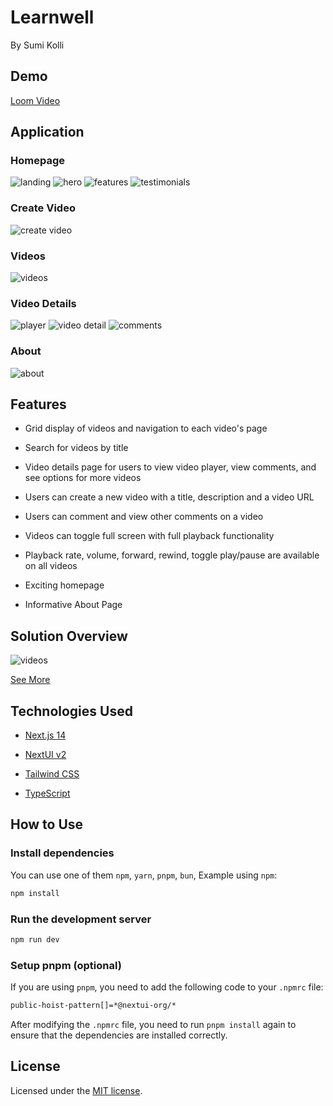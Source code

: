 # Learnwell

By Sumi Kolli

## Demo
[Loom Video](https://www.loom.com/share/341eee0d6df3478da9e11398b38669a3?sid=cff2f67b-f577-42bf-88f3-eb947fba0ee3)

## Application

### Homepage

![landing](https://github.com/sgkolli535/scopelabs_learnwell/blob/main/learnwell/landing.png?raw=true)
![hero](https://github.com/sgkolli535/scopelabs_learnwell/blob/main/learnwell/hero.png?raw=true)
![features](https://github.com/sgkolli535/scopelabs_learnwell/blob/main/learnwell/features.png?raw=true)
![testimonials](https://github.com/sgkolli535/scopelabs_learnwell/blob/main/learnwell/testimonials.png?raw=true)

### Create Video

![create video](https://github.com/sgkolli535/scopelabs_learnwell/blob/main/learnwell/createvideo.png?raw=true)

### Videos

![videos](https://github.com/sgkolli535/scopelabs_learnwell/blob/main/learnwell/videos.png?raw=true)

### Video Details

![player](https://github.com/sgkolli535/scopelabs_learnwell/blob/main/learnwell/player.png?raw=true)
![video detail](https://github.com/sgkolli535/scopelabs_learnwell/blob/main/leanwell/videodetail2.png?raw=true)
![comments](https://github.com/sgkolli535/scopelabs_learnwell/blob/main/learnwell/comments.png?raw=true)

### About

![about](https://github.com/sgkolli535/scopelabs_learnwell/blob/main/learnwell/about.png?raw=true)

## Features

- Grid display of videos and navigation to each video's page

- Search for videos by title

- Video details page for users to view video player, view comments, and see options for more videos

- Users can create a new video with a title, description and a video URL

- Users can comment and view other comments on a video

- Videos can toggle full screen with full playback functionality

- Playback rate, volume, forward, rewind, toggle play/pause are available on all videos

- Exciting homepage

- Informative About Page

## Solution Overview

![videos](https://github.com/sgkolli535/scopelabs_learnwell/blob/main/learnwell/solution.png?raw=true)

[See More](https://www.figma.com/board/O2xbo6MxoeWFopDFeq6yAO/Solutions-Overview?node-id=0-1&t=jPMCGPNLRucQeSDH-1)

## Technologies Used

- [Next.js 14](https://nextjs.org/docs/getting-started)

- [NextUI v2](https://nextui.org/)

- [Tailwind CSS](https://tailwindcss.com/)

- [TypeScript](https://www.typescriptlang.org/)

## How to Use

### Install dependencies

You can use one of them `npm`, `yarn`, `pnpm`, `bun`, Example using `npm`:

```bash
npm install
```

### Run the development server

```bash
npm run dev
```

### Setup pnpm (optional)

If you are using `pnpm`, you need to add the following code to your `.npmrc` file:

```bash
public-hoist-pattern[]=*@nextui-org/*
```

After modifying the `.npmrc` file, you need to run `pnpm install` again to ensure that the dependencies are installed correctly.

## License

Licensed under the [MIT license](https://github.com/nextui-org/next-app-template/blob/main/LICENSE).
